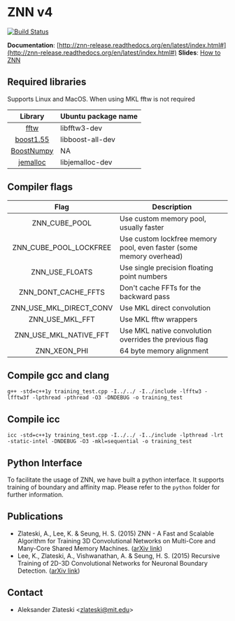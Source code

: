ZNN v4
======

[![Build Status](https://travis-ci.org/seung-lab/znn-release.svg?branch=master)](https://travis-ci.org/seung-lab/znn-release)

**Documentation**: [http://znn-release.readthedocs.org/en/latest/index.html#](http://znn-release.readthedocs.org/en/latest/index.html#)
**Slides**: [How to ZNN](https://docs.google.com/presentation/d/1B5g4lgnHN92fD5bkqDCAHraGZL3lz3Df6G-QiYrEWPg/edit?usp=sharing)

Required libraries
------------------
Supports Linux and MacOS. When using MKL fftw is not required

|Library|Ubuntu package name|
|:-----:|-------------------|
|[fftw](http://www.fftw.org/)|libfftw3-dev|
|[boost1.55](http://sourceforge.net/projects/boost/files/boost/1.55.0/boost_1_55_0.tar.bz2)|libboost-all-dev|
|[BoostNumpy](http://github.com/ndarray/Boost.NumPy)|NA|
|[jemalloc](http://www.canonware.com/jemalloc/)|libjemalloc-dev|

Compiler flags
--------------

|Flag|Description|
|:-----:|-------------------|
|ZNN_CUBE_POOL|Use custom memory pool, usually faster|
|ZNN_CUBE_POOL_LOCKFREE|Use custom lockfree memory pool, even faster (some memory overhead)|
|ZNN_USE_FLOATS|Use single precision floating point numbers|
|ZNN_DONT_CACHE_FFTS|Don't cache FFTs for the backward pass|
|ZNN_USE_MKL_DIRECT_CONV|Use MKL direct convolution|
|ZNN_USE_MKL_FFT|Use MKL fftw wrappers|
|ZNN_USE_MKL_NATIVE_FFT|Use MKL native convolution overrides the previous flag|
|ZNN_XEON_PHI|64 byte memory alignment|


Compile gcc and clang
---------------------
    g++ -std=c++1y training_test.cpp -I../../ -I../include -lfftw3 -lfftw3f -lpthread -pthread -O3 -DNDEBUG -o training_test

Compile icc
-----------
    icc -std=c++1y training_test.cpp -I../../ -I../include -lpthread -lrt -static-intel -DNDEBUG -O3 -mkl=sequential -o training_test

Python Interface
----------------
To facilitate the usage of ZNN, we have built a python interface. It supports training of boundary and affinity map. Please refer to the `python` folder for further information.

Publications
------------
* Zlateski, A., Lee, K. & Seung, H. S. (2015) ZNN - A Fast and Scalable Algorithm for Training 3D Convolutional Networks on Multi-Core and Many-Core Shared Memory Machines. ([arXiv link](http://arxiv.org/abs/1510.06706))
* Lee, K., Zlateski, A., Vishwanathan, A. & Seung, H. S. (2015) Recursive Training of 2D-3D Convolutional Networks for Neuronal Boundary Detection. ([arXiv link](http://arxiv.org/abs/1508.04843))

Contact
-------
* Aleksander Zlateski \<zlateski@mit.edu\>
